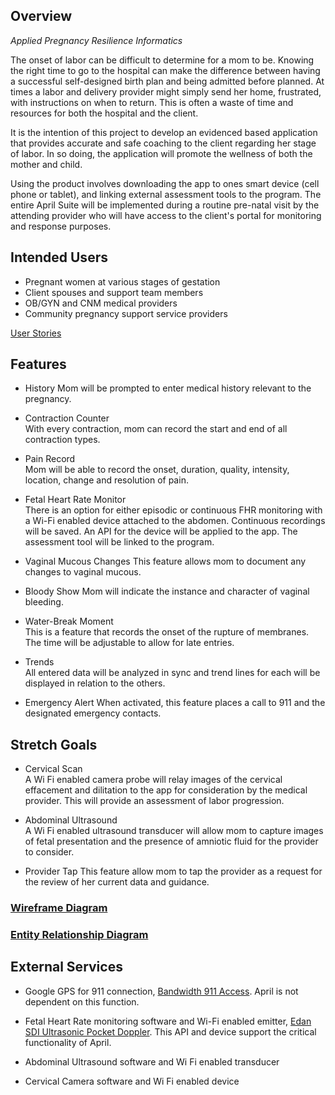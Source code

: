 ## Overview
_Applied Pregnancy Resilience Informatics_

The onset of labor can be difficult to determine for a mom to be.  Knowing the right time to go to
the hospital can make the difference between having a successful self-designed birth plan
and being admitted before planned.  At times a labor and delivery provider might simply send
her home, frustrated, with instructions on when to return.  This is often a waste of time and
resources for both the hospital and the client.

It is the intention of this project to develop an evidenced based application that provides
accurate and safe coaching to the client regarding her stage of labor.  In so doing,
the application will promote the wellness of both the mother and child.

Using the product involves downloading the app to ones smart device (cell phone or tablet),
and linking external assessment tools to the program.  The entire April Suite will be
implemented during a routine pre-natal visit by the attending provider who will have access to the
client's portal for monitoring and response purposes. 


## Intended Users
* Pregnant women at various stages of gestation  
* Client spouses and support team members  
* OB/GYN and CNM medical providers  
* Community pregnancy support service providers  

[User Stories](user-stories.md)


## Features
* History
  Mom will be prompted to enter medical history relevant to the pregnancy.

* Contraction Counter  
  With every contraction, mom can record the start and end of all contraction types.

* Pain Record  
  Mom will be able to record the onset, duration, quality, intensity, location, change and resolution of pain.

* Fetal Heart Rate Monitor  
  There is an option for either episodic or continuous FHR monitoring with a Wi-Fi enabled device attached to the abdomen.  Continuous recordings will be saved.  An API for the device will be applied to the app.  The assessment tool will be linked to the program.

* Vaginal Mucous Changes
  This feature allows mom to document any changes to vaginal mucous.

* Bloody Show
  Mom will indicate the instance and character of vaginal bleeding.  

* Water-Break Moment  
  This is a feature that records the onset of the rupture of membranes.  The time will be adjustable to allow for late entries.  

* Trends  
  All entered data will be analyzed in sync and trend lines for each will be displayed in relation to the others. 

* Emergency Alert
  When activated, this feature places a call to 911 and the designated emergency contacts.
  

## Stretch Goals
* Cervical Scan  
  A Wi Fi enabled camera probe will relay images of the cervical effacement and dilitation to the app for consideration by the medical provider. This will provide an assessment of labor progression.   

* Abdominal Ultrasound  
  A Wi Fi enabled ultrasound transducer will allow mom to capture images of fetal presentation and the presence of amniotic fluid for the provider to consider.

* Provider Tap
  This feature allow mom to tap the provider as a request for the review of her current data and guidance.


### [Wireframe Diagram](wireframe.md)


### [Entity Relationship Diagram](erd.md)  


## External Services        
* Google GPS for 911 connection, [Bandwidth 911 Access](https://bandwidth.com/911).  April is not dependent on this function.

* Fetal Heart Rate monitoring software and Wi-Fi enabled emitter, [Edan SDI Ultrasonic Pocket Doppler](https://fetaldoppler.net/fd340-fetal-doppler.html/).  This API and device support the critical functionality of April.
  
* Abdominal Ultrasound software and Wi Fi enabled transducer
 
* Cervical Camera software and Wi Fi enabled device
